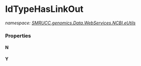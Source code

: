﻿# IdTypeHasLinkOut
_namespace: [SMRUCC.genomics.Data.WebServices.NCBI.eUtils](./index.md)_






### Properties

#### N

#### Y

